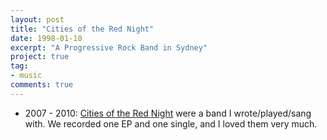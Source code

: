 ```yaml
---
layout: post
title: "Cities of the Red Night"
date: 1998-01-10
excerpt: "A Progressive Rock Band in Sydney"
project: true
tag:
- music
comments: true
---
```


* 2007 - 2010: [Cities of the Red Night](https://payhip.com/cotrn) were a band I wrote/played/sang with. We recorded one EP and one single, and I loved them very much.
